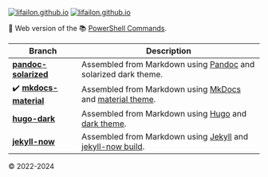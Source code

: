 [![lifailon.github.io](https://img.shields.io/github/deployments/lifailon/lifailon.github.io/github-pages?logo=html5&label=github%20page%20status&color=yellow)](https://lifailon.github.io
) [![lifailon.github.io](https://img.shields.io/github/last-commit/lifailon/lifailon.github.io/mkdocs-material?logo=github&label=last%20update%20(mkdocs-material%20branch)&color=blue)](https://github.com/Lifailon/lifailon.github.io/tree/mkdocs-material) 

🚀 Web version of the 📚 [PowerShell Commands](https://github.com/Lifailon/PS-Commands).

| **Branch**                                                                                      | **Description**                                                                                                                               |
| -                                                                                               | -                                                                                                                                             | 
| **[pandoc-solarized](https://github.com/Lifailon/lifailon.github.io/tree/pandoc-solarized)**    | Assembled from Markdown using [Pandoc](https://github.com/jgm/pandoc) and solarized dark theme.                                               | 
| ✔️ **[mkdocs-material](https://github.com/Lifailon/lifailon.github.io/tree/mkdocs-material)**  | Assembled from Markdown using [MkDocs](https://github.com/mkdocs/mkdocs) and [material theme](https://github.com/squidfunk/mkdocs-material).  | 
| **[hugo-dark](https://github.com/Lifailon/lifailon.github.io/tree/hugo-dark)**                  | Assembled from Markdown using [Hugo](https://github.com/gohugoio/hugo) and [dark theme](https://github.com/JingWangTW/dark-theme-editor).     | 
| **[jekyll-now](https://github.com/Lifailon/lifailon.github.io/tree/jekyll-now)**                | Assembled from Markdown using [Jekyll](https://github.com/jekyll/jekyll) and [jekyll-now build](https://github.com/barryclark/jekyll-now).    | 

© 2022-2024
